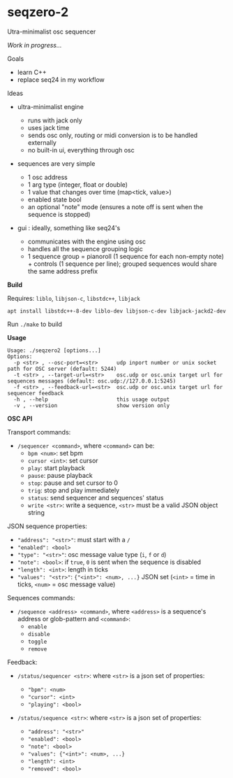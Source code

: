 # seqzero-2

Utra-minimalist osc sequencer

*Work in progress...*

Goals

- learn C++
- replace seq24 in my workflow

Ideas

- ultra-minimalist engine
  - runs with jack only
  - uses jack time
  - sends osc only, routing or midi conversion is to be handled externally
  - no built-in ui, everything through osc

- sequences are very simple
  - 1 osc address
  - 1 arg type (integer, float or double)
  - 1 value that changes over time (map<tick, value>)
  - enabled state bool
  - an optional "note" mode (ensures a note off is sent when the sequence is stopped)

- gui : ideally, something like seq24's
  - communicates with the engine using osc
  - handles all the sequence grouping logic
  - 1 sequence group = pianoroll (1 sequence for each non-empty note) + controls (1 sequence per line); grouped sequences would share the same address prefix


**Build**

Requires: `liblo`, `libjson-c`, `libstdc++`, `libjack`

`apt install libstdc++-8-dev liblo-dev libjson-c-dev libjack-jackd2-dev`

Run `./make` to build

**Usage**

```
Usage: ./seqzero2 [options...]
Options:
  -p <str> , --osc-port=<str>      udp inport number or unix socket path for OSC server (default: 5244)
  -t <str> , --target-url=<str>    osc.udp or osc.unix target url for sequences messages (default: osc.udp://127.0.0.1:5245)
  -f <str> , --feedback-url=<str>  osc.udp or osc.unix target url for sequencer feedback
  -h , --help                      this usage output
  -v , --version                   show version only
```

**OSC API**

Transport commands:

- `/sequencer <command>`, where `<command>` can be:
  - `bpm <num>`: set bpm
  - `cursor <int>`: set cursor
  - `play`: start playback
  - `pause`: pause playback
  - `stop`: pause and set cursor to 0
  - `trig`: stop and play immediately
  - `status`: send sequencer and sequences' status
  - `write <str>`: write a sequence, `<str>` must be a valid JSON object string


JSON sequence properties:

- `"address": "<str>"`: must start with a `/`
- `"enabled": <bool>`
- `"type": "<str>"`: osc message value type (`i`, `f` or `d`)
- `"note": <bool>`: if `true`, `0` is sent when the sequence is disabled
- `"length": <int>`: length in ticks
- `"values": "<str>"`: `{"<int>": <num>, ...}` JSON set (`<int>` = time in ticks, `<num>` = osc message value)


Sequences commands:

- `/sequence <address> <command>`, where `<address>` is a sequence's address or glob-pattern and `<command>`:
  - `enable`
  - `disable`
  - `toggle`
  - `remove`

Feedback:

- `/status/sequencer <str>`: where `<str>` is a json set of properties:
  - `"bpm": <num>`
  - `"cursor": <int>`
  - `"playing": <bool>`

- `/status/sequence <str>`: where `<str>` is a json set of properties:
  - `"address": "<str>"`
  - `"enabled": <bool>`
  - `"note": <bool>`
  - `"values": {"<int>": <num>, ...}`
  - `"length": <int>`
  - `"removed": <bool>`

